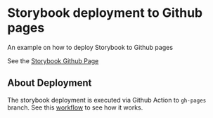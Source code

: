 # Storybook deployment to Github pages

An example on how to deploy Storybook to Github pages

See the [Storybook Github Page](https://deerawan.github.io/storybook-github-pages-example/)

## About Deployment

The storybook deployment is executed via Github Action to `gh-pages` branch.
See this [workflow](https://github.com/deerawan/storybook-github-pages-example/blob/main/.github/workflows/storybook.yml) to see how it works.

